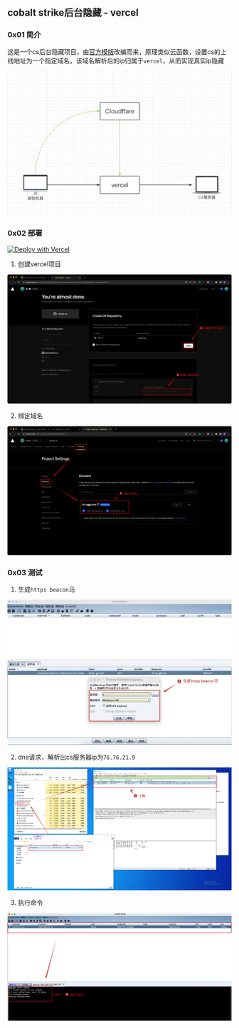 ## cobalt strike后台隐藏 - vercel



### 0x01 简介

这是一个cs后台隐藏项目，由[官方模版](https://github.com/vercel/examples/tree/main/python/flask)改编而来，原理类似云函数，设置cs的上线地址为一个指定域名，该域名解析后的ip归属于`vercel`，从而实现真实ip隐藏

![ainrm@20230426182017](./tu/ainrm@20230426182017.webp)

### 0x02 部署

[![Deploy with Vercel](https://vercel.com/button)](https://vercel.com/new/clone?s=https://github.com/ainrm/vercel-cs&env=C2&repository-name=vercel-cs)


1. 创建vercel项目

![ainrm@20230505205915](./tu/ainrm@20230505205915.webp)

2. 绑定域名

![ainrm@20230505210549](./tu/ainrm@20230505210549.webp)

### 0x03 测试

1. 生成`https beacon`马

![ainrm@20230505211028](./tu/ainrm@20230505211028.webp)

2. dns请求，解析出cs服务器ip为`76.76.21.9`

![ainrm@20230505211421](./tu/ainrm@20230505211421.webp)

3. 执行命令

![ainrm@20230505211435](./tu/ainrm@20230505211435.webp)
